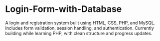 # Login-Form-with-Database
A login and registration system built using HTML, CSS, PHP, and MySQL. Includes form validation, session handling, and authentication. Currently building while learning PHP, with clean structure and progress updates.
